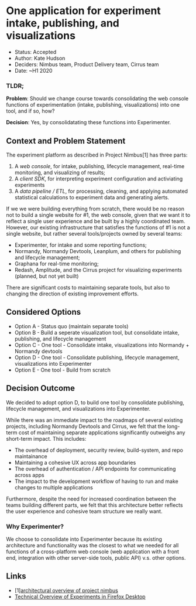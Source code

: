 # One application for experiment intake, publishing, and visualizations

- Status: Accepted
- Author: Kate Hudson
- Deciders: Nimbus team, Product Delivery team, Cirrus team
- Date: ~H1 2020

### TLDR;

**Problem**: Should we change course towards consolidating the web console functions of
experimentation (intake, publishing, visualizations) into one tool, and if so, how?

**Decision**: Yes, by consolidatating these functions into Experimenter.

## Context and Problem Statement

The experiment platform as described in Project Nimbus[1] has three parts:

1. A _web console_, for intake, publishing, lifecycle management, real-time monitoring, and
   visualizing of results;
2. A _client SDK_, for interpreting experiment configuration and activiating experiments
3. A _data pipeline / ETL_, for processing, cleaning, and applying automated statistical
   calculations to experiment data and generating alerts.

If we we were building everything from scratch, there would be no reason not to build a single
website for #1, the web console, given that we want it to reflect a single user experience and be
built by a highly coordinated team. However, our existing infrastructure that satisfies the
functions of #1 is not a single website, but rather several tools/projects owned by several teams:

- Experimenter, for intake and some reporting functions;
- Normandy, Normandy Devtools, Leanplum, and others for publishing and lifecycle management;
- Graphana for real-time monitoring;
- Redash, Amplitude, and the Cirrus project for visualizing experiments (planned, but not yet built)

There are significant costs to maintaining separate tools, but also to changing the direction of
existing improvement efforts.

## Considered Options

- Option A - Status quo (maintain separate tools)
- Option B - Build a seperate visualization tool, but consolidate intake, publishing, and lifecycle
  management
- Option C - One tool - Consolidate intake, visualizations into Normandy + Normandy devtools
- Option D - One tool - Consolidate publishing, lifecycle management, visualizations into
  Experimenter
- Option E - One tool - Build from scratch

## Decision Outcome

We decided to adopt option D, to build one tool by consolidate publishing, lifecycle management, and
visualizations into Experimenter.

While there was an immediate impact to the roadmaps of several existing projects, including Normandy
Devtools and Cirrus, we felt that the long-term cost of maintaining separate applications
significantly outweighs any short-term impact. This includes:

- The overhead of deployment, security review, build-system, and repo maintainance
- Maintaining a cohesive UX across app boundaries
- The overhead of authentication / API endpoints for communicating across apps
- The impact to the development workflow of having to run and make changes to multiple applications

Furthermore, despite the need for increased coordination between the teams building different parts,
we felt that this architecture better reflects the user experience and cohesive team structure we
really want.

### Why Experimenter?

We choose to consolidate into Experimenter because its existing architecture and functionality was
the closest to what we needed for all functions of a cross-platform web console (web application
with a front end, integration with other server-side tools, public API) v.s. other options.

## Links

- [1][architectural overview of project nimbus](https://mana.mozilla.org/wiki/pages/viewpage.action?spaceKey=FJT&title=Nimbus+Engineering#NimbusEngineering-Architecturaloverview)
- [Technical Overview of Experiments in Firefox Desktop](https://docs.google.com/document/d/1ypWh-aug9NFdArQfYCuLYpUpK_IKdgELVmx21CaWI6w/edit#)

